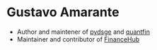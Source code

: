 [pydsge]: http://www.pydsge.com
[financehub]: http://www.financehub.community
[quantfin]: https://github.com/gusamarante/QuantFin

# Gustavo Amarante
* Author and maintener of [pydsge][pydsge] and [quantfin][QuantFin]
* Maintainer and contributor of [FinanceHub][financehub]
